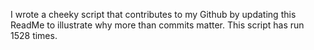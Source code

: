 I wrote a cheeky script that contributes to my Github by updating this ReadMe to illustrate why more than commits matter. This script has run 1528 times.